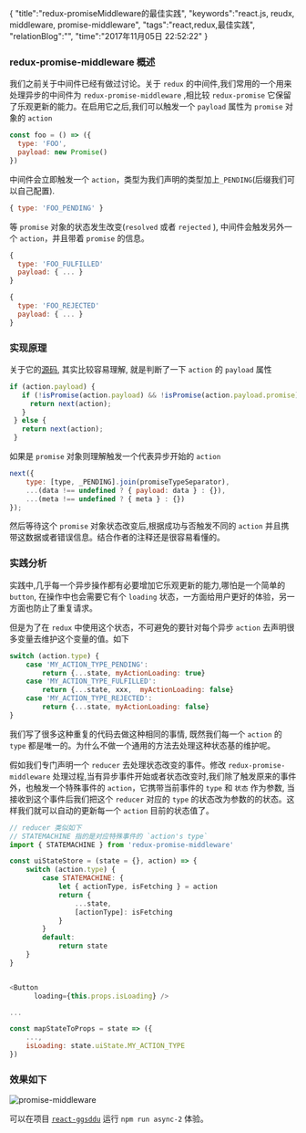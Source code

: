 {
"title":"redux-promiseMiddleware的最佳实践",
"keywords":"react.js, reudx, middleware, promise-middleware",
"tags":"react,redux,最佳实践",
"relationBlog":"",
"time":"2017年11月05日 22:52:22"
}

### redux-promise-middleware 概述

我们之前关于中间件已经有做过讨论。关于 `redux` 的中间件,我们常用的一个用来处理异步的中间件为 `redux-promise-middleware` ,相比较 `redux-promise` 它保留了乐观更新的能力。在启用它之后,我们可以触发一个 `payload` 属性为 `promise` 对象的 `action`

```javascript
const foo = () => ({
  type: 'FOO',
  payload: new Promise()
})
```

中间件会立即触发一个 `action`，类型为我们声明的类型加上`_PENDING`(后缀我们可以自己配置).

```javascript
{ type: 'FOO_PENDING' }
```

等 `promise` 对象的状态发生改变(`resolved` 或者 `rejected` ), 中间件会触发另外一个 `action`，并且带着 `promise` 的信息。

```javascript
{
  type: 'FOO_FULFILLED'
  payload: { ... }
}

{
  type: 'FOO_REJECTED'
  payload: { ... }
}
```

### 实现原理

关于它的[源码](https://github.com/pburtchaell/redux-promise-middleware/blob/master/src/index.js), 其实比较容易理解, 就是判断了一下 `action` 的 `payload` 属性
```javascript
if (action.payload) {
   if (!isPromise(action.payload) && !isPromise(action.payload.promise)) {
	 return next(action);
   }
 } else {
   return next(action);
 }
```

如果是 `promise` 对象则理解触发一个代表异步开始的 `action`

```javascript
next({
	type: [type, _PENDING].join(promiseTypeSeparator),
	...(data !== undefined ? { payload: data } : {}),
	...(meta !== undefined ? { meta } : {})
});
```

然后等待这个 `promise` 对象状态改变后,根据成功与否触发不同的 `action` 并且携带这数据或者错误信息。结合作者的注释还是很容易看懂的。

### 实践分析

实践中,几乎每一个异步操作都有必要增加它乐观更新的能力,哪怕是一个简单的 `button`, 在操作中也会需要它有个 `loading` 状态，一方面给用户更好的体验，另一方面也防止了重复请求。

但是为了在 `redux` 中使用这个状态，不可避免的要针对每个异步 `action` 去声明很多变量去维护这个变量的值。如下

```javascript
switch (action.type) {
	case 'MY_ACTION_TYPE_PENDING':
		return {...state, myActionLoading: true}
	case 'MY_ACTION_TYPE_FULFILLED':
		return {...state, xxx,  myActionLoading: false}
	case 'MY_ACTION_TYPE_REJECTED':
		return {...state, myActionLoading: false}
}
```

我们写了很多这种重复的代码去做这种相同的事情, 既然我们每一个 `action` 的 `type` 都是唯一的。为什么不做一个通用的方法去处理这种状态基的维护呢。

假如我们专门声明一个 `reducer` 去处理状态改变的事件。修改 `redux-promise-middleware` 处理过程,当有异步事件开始或者状态改变时,我们除了触发原来的事件外，也触发一个特殊事件的 `action`，它携带当前事件的 `type` 和 `状态` 作为参数, 当接收到这个事件后我们把这个 `reducer` 对应的 `type` 的状态改为参数的的状态。这样我们就可以自动的更新每一个 `action` 目前的状态值了。

```javascript
// reducer 类似如下
// STATEMACHINE 指的是对应特殊事件的 `action's type`
import { STATEMACHINE } from 'redux-promise-middleware'

const uiStateStore = (state = {}, action) => {
	switch (action.type) {
		case STATEMACHINE: {
			let { actionType, isFetching } = action
			return {
				...state,
				[actionType]: isFetching
			}
		}
		default:
			return state
	}
}


<Button
      loading={this.props.isLoading} />

...

const mapStateToProps = state => ({
    ...,
    isLoading: state.uiState.MY_ACTION_TYPE
})

```

### 效果如下

![promise-middleware](https://hazyzh.oss-cn-shenzhen.aliyuncs.com/imgs/redux/WechatIMG42.jpeg)

可以在项目 [`react-ggsddu`](https://github.com/Hazyzh/reacts-ggsddu) 运行 `npm run async-2` 体验。
